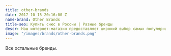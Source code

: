 ```yaml
---
title: other-brands
date: 2017-10-15 20:16:00 Z
name-brand: Other Brands
title-seo: Купить снюс в России | Разные бренды
descr: Наш интернет-магазин предоставляет широкий выбор самых популярных брендов снюса.
image: "/images/brands/other-brands.png"
---
```


Все остальные бренды.